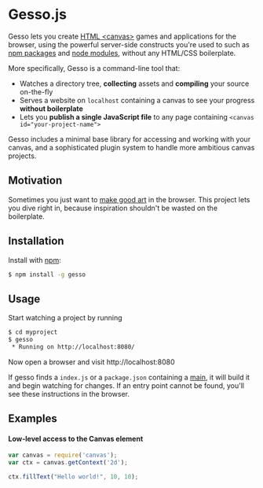 Gesso.js
========

Gesso lets you create [HTML &lt;canvas&gt;][] games and applications for the browser,
using the powerful server-side constructs you're used to such as [npm packages][npm]
and [node modules][], without any HTML/CSS boilerplate.

More specifically, Gesso is a command-line tool that:

- Watches a directory tree, **collecting** assets and **compiling** your source on-the-fly
- Serves a website on `localhost` containing a canvas to see your progress **without boilerplate**
- Lets you **publish a single JavaScript file** to any page containing `<canvas id="your-project-name">`

Gesso includes a minimal base library for accessing and working with your canvas,
and a sophisticated plugin system to handle more ambitious canvas projects.


Motivation
----------

Sometimes you just want to [make good art][] in the browser. This project lets
you dive right in, because inspiration shouldn't be wasted on the boilerplate.


Installation
------------

Install with [npm][]:

```bash
$ npm install -g gesso
```


Usage
-----

Start watching a project by running

```bash
$ cd myproject
$ gesso
 * Running on http://localhost:8080/
```

Now open a browser and visit http://localhost:8080

If gesso finds a `index.js` or a `package.json` containing a [main][], it
will build it and begin watching for changes. If an entry point cannot be
found, you'll see these instructions in the browser.


Examples
--------

#### Low-level access to the Canvas element

```js
var canvas = require('canvas');
var ctx = canvas.getContext('2d');

ctx.fillText("Hello world!", 10, 10);
```


[HTML &lt;canvas&gt;]: http://en.wikipedia.org/wiki/Canvas_element
[npm]: http://npmjs.org
[node modules]: http://nodejs.org/api/modules.html
[make good art]: http://www.youtube.com/watch?v=ikAb-NYkseI
[main]: http://npmjs.org/api/package.json
